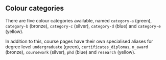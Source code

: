 <h2 id="colour-categories">Colour categories</h2>

There are five colour categories available, named <code>category-a</code> (green), <code>category-b</code> (bronze), <code>category-c</code> (silver), <code>category-d</code> (blue) and <code>category-e</code> (yellow).

In addition to this, course pages have their own specialised aliases for degree level <code>undergraduate</code> (green), <code>certificates_diplomas</code>, <code>n_award</code> (bronze), <code>coursework</code> (silver), <code>phd</code> (blue) and <code>research</code> (yellow).
